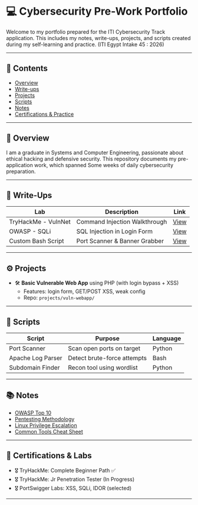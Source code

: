 # 💻 Cybersecurity Pre-Work Portfolio

Welcome to my portfolio prepared for the ITI Cybersecurity Track application. This includes my notes, write-ups, projects, and scripts created during my self-learning and practice. (ITI Egypt Intake 45 : 2026)

---

## 🧠 Contents

- [Overview](#overview)
- [Write-ups](#write-ups)
- [Projects](#projects)
- [Scripts](#scripts)
- [Notes](#notes)
- [Certifications & Practice](#certifications)

---

## 📝 Overview

I am a graduate in Systems and Computer Engineering, passionate about ethical hacking and defensive security. This repository documents my pre-application work, which spanned Some weeks of daily cybersecurity preparation.

---

## 📂 Write-Ups

| Lab | Description | Link |
|-----|-------------|------|
| TryHackMe - VulnNet | Command Injection Walkthrough | [View](./writeups/VulnNet.md) |
| OWASP - SQLi | SQL Injection in Login Form | [View](./writeups/OWASP_SQLi.md) |
| Custom Bash Script | Port Scanner & Banner Grabber | [View](./scripts/port_scanner.md) |

---

## ⚙️ Projects

- 🛠️ **Basic Vulnerable Web App** using PHP (with login bypass + XSS)
  - Features: login form, GET/POST XSS, weak config
  - Repo: `projects/vuln-webapp/`

---

## 🧾 Scripts

| Script | Purpose | Language |
|--------|---------|----------|
| Port Scanner | Scan open ports on target | Python |
| Apache Log Parser | Detect brute-force attempts | Bash |
| Subdomain Finder | Recon tool using wordlist | Python |

---

## 📚 Notes

- [OWASP Top 10](./notes/owasp.md)
- [Pentesting Methodology](./notes/methodology.md)
- [Linux Privilege Escalation](./notes/linux_privesc.md)
- [Common Tools Cheat Sheet](./notes/tools.md)

---

## 📜 Certifications & Labs

- 🎖️ TryHackMe: Complete Beginner Path ✅
- 🎖️ TryHackMe: Jr Penetration Tester (In Progress)
- 🎖️ PortSwigger Labs: XSS, SQLi, IDOR (selected)

---

